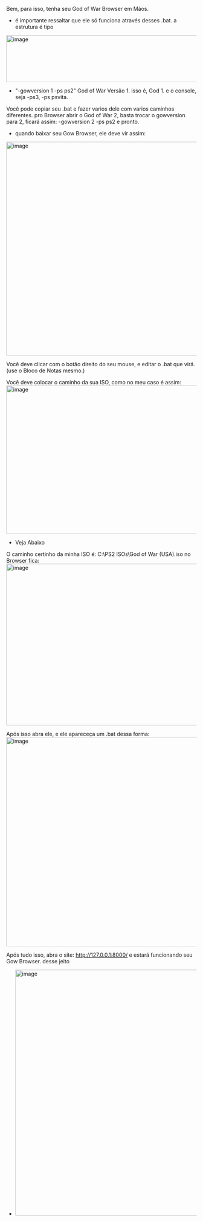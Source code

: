 Bem, para isso, tenha seu God of War Browser em Mãos.

- é importante ressaltar que ele só funciona através desses .bat. a estrutura é tipo
 
 <img width="642" height="124" alt="image" src="https://github.com/user-attachments/assets/cdbc2f5e-d5ee-4153-809c-e1e11f6dd8bc" />

- "-gowversion 1 -ps ps2" God of War Versão 1. isso é, God 1. e o console, seja -ps3, -ps psvita.

Você pode copiar seu .bat e fazer varios dele com varios caminhos diferentes. pro Browser abrir o God of War 2, basta trocar o
gowversion para 2, ficará assim: -gowversion 2 -ps ps2 e pronto.

- quando baixar seu Gow Browser, ele deve vir assim:

<img width="787" height="566" alt="image" src="https://github.com/user-attachments/assets/de38f56d-6c7f-4cf3-9574-5fe5b98e7e45" />

Você deve clicar com o botão direito do seu mouse, e editar o .bat que virá. (use o Bloco de Notas mesmo.)

Você deve colocar o caminho da sua ISO, como no meu caso é assim: <img width="866" height="393" alt="image" src="https://github.com/user-attachments/assets/7b6e136f-f52b-4182-bfcd-144fe2963e33" />

- Veja Abaixo

O caminho certinho da minha ISO é: C:\PS2 ISOs\God of War (USA).iso no Browser fica: <img width="794" height="428" alt="image" src="https://github.com/user-attachments/assets/5bb8ccb5-817d-413a-bec6-a55f58d04639" />

Após isso abra ele, e ele apareceça um .bat dessa forma: <img width="1000" height="554" alt="image" src="https://github.com/user-attachments/assets/067eea1e-56c4-4029-af74-d7785d924fb6" />

Após tudo isso, abra o site: http://127.0.0.1:8000/ e estará funcionando seu Gow Browser. desse jeito 
- <img width="1262" height="651" alt="image" src="https://github.com/user-attachments/assets/fec2412b-9067-472e-9f68-ade62bda280a" />
